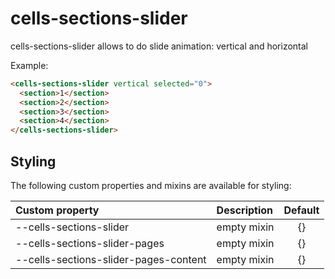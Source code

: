 # cells-sections-slider

cells-sections-slider allows to do slide animation: vertical and horizontal

Example:
```html
<cells-sections-slider vertical selected="0">
  <section>1</section>
  <section>2</section>
  <section>3</section>
  <section>4</section>
</cells-sections-slider>
```


## Styling

The following custom properties and mixins are available for styling:

| Custom property | Description     | Default        |
|:----------------|:----------------|:--------------:|
| --cells-sections-slider  | empty mixin     | {}             |
| --cells-sections-slider-pages  | empty mixin     | {}             |
| --cells-sections-slider-pages-content  | empty mixin     | {}             |